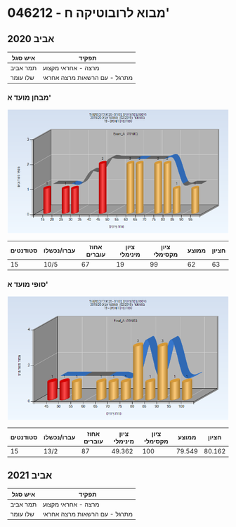 # 046212 - מבוא לרובוטיקה ח'

## אביב 2020

| איש סגל | תפקיד |
| ---- | ---- |
| תמר אביב | מרצה - אחראי מקצוע |
| שלו עומר | מתרגל - עם הרשאות מרצה אחראי |

### מבחן מועד א'

![201902 Exam_A](201902/Exam_A.png)

| סטודנטים | עברו/נכשלו | אחוז עוברים | ציון מינימלי | ציון מקסימלי | ממוצע | חציון |
| ---- | ---- | ---- | ---- | ---- | ---- | ---- |
| 15 | 10/5 | 67 | 19 | 99 | 62 | 63 |

### סופי מועד א'

![201902 Final_A](201902/Final_A.png)

| סטודנטים | עברו/נכשלו | אחוז עוברים | ציון מינימלי | ציון מקסימלי | ממוצע | חציון |
| ---- | ---- | ---- | ---- | ---- | ---- | ---- |
| 15 | 13/2 | 87 | 49.362 | 100 | 79.549 | 80.162 |

## אביב 2021

| איש סגל | תפקיד |
| ---- | ---- |
| תמר אביב | מרצה - אחראי מקצוע |
| שלו עומר | מתרגל - עם הרשאות מרצה אחראי |

